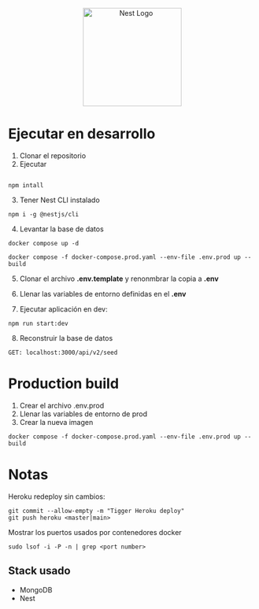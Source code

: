 <p align="center">
  <a href="http://nestjs.com/" target="blank"><img src="https://nestjs.com/img/logo-small.svg" width="200" alt="Nest Logo" /></a>
</p>

# Ejecutar en desarrollo

1. Clonar el repositorio
2. Ejecutar

```

npm intall
```

3. Tener Nest CLI instalado

```
npm i -g @nestjs/cli
```
4. Levantar la base de datos

```
docker compose up -d

docker compose -f docker-compose.prod.yaml --env-file .env.prod up --build
```

5. Clonar el archivo __.env.template__ y renonmbrar la copia a __.env__

6. Llenar las variables de entorno definidas en el __.env__

7. Ejecutar aplicación en dev: 

```
npm run start:dev
```

8. Reconstruir la base de datos

```
GET: localhost:3000/api/v2/seed
```

# Production build

1. Crear el archivo .env.prod
2. Llenar las variables de entorno de prod
3. Crear la nueva imagen
```
docker compose -f docker-compose.prod.yaml --env-file .env.prod up --build
```

# Notas

Heroku redeploy sin cambios:

```
git commit --allow-empty -m "Tigger Heroku deploy"
git push heroku <master|main>
```

Mostrar los puertos usados por contenedores docker
```
sudo lsof -i -P -n | grep <port number>
```

## Stack usado

* MongoDB
* Nest